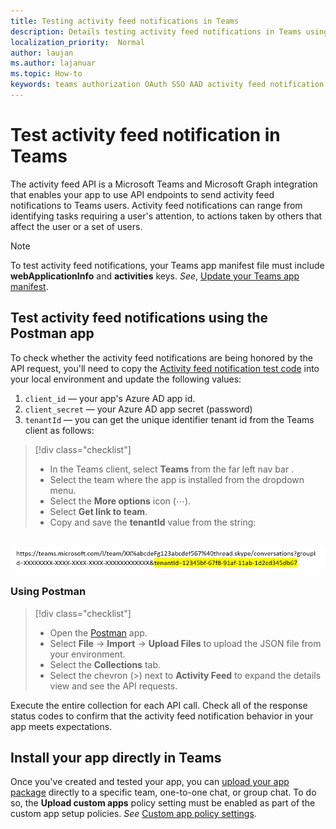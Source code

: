 ```yaml
---
title: Testing activity feed notifications in Teams
description: Details testing activity feed notifications in Teams using Postman
localization_priority:  Normal
author: laujan
ms.author: lajanuar
ms.topic: How-to
keywords: teams authorization OAuth SSO AAD activity feed notification Postman Graph
---
```


# Test activity feed notification in Teams

The activity feed API is a Microsoft Teams and Microsoft Graph integration that enables your app to use API endpoints to send activity feed notifications to Teams users. Activity feed notifications can range from identifying tasks requiring a user's attention, to actions taken by others that affect the user or a set of users.

> [!NOTE]
>To test activity feed notifications, your Teams app manifest file must include **webApplicationInfo** and **activities** keys. *See*, [Update your Teams app manifest](feed-notifications.md#update-your-teams-app-manifest).

## Test activity feed notifications using the Postman app

To check whether the activity feed notifications are being honored by the API request, you'll need to copy the [Activity feed notification test code](test-activity-feed-json-file.md) into your local environment and update the following values:

1. `client_id`  — your app's Azure AD app id.
1. `client_secret`  — your Azure AD app secret (password)
1. `tenantId` — you can get the unique identifier tenant id from the Teams client as follows:

> [!div class="checklist"]
>
> * In the Teams client, select **Teams** from the far left nav bar .
> * Select the team where the app is installed from the dropdown menu.
> * Select the **More options** icon (&#8943;).
> * Select **Get link to team**.
> * Copy and save the **tenantId** value from the string:

&emsp;&emsp; ![find tenant ID in Teams](../../assets/images/find-tenant-id.png)

### Using Postman

> [!div class="checklist"]
>
> * Open the [Postman](https://www.postman.com) app.
> * Select **File** -> **Import** -> **Upload Files** to upload the JSON file from your environment.  
> * Select the **Collections** tab.
> * Select the chevron (>) next to **Activity Feed** to expand the details view and see the API requests.

Execute the entire collection for each API call. Check all of the response status codes to confirm that the activity feed notification behavior in your app meets expectations.

## Install your app directly in Teams

Once you've created and tested your app, you can [upload your app package](../../concepts/deploy-and-publish/apps-upload.md#upload-your-package-into-a-team-using-the-apps-tab) directly to a specific team, one-to-one chat, or group chat.   To do so, the **Upload custom apps** policy setting must be enabled as part of the custom app setup policies. *See* [Custom app policy settings](/microsoftteams/teams-custom-app-policies-and-settings#custom-app-policy-and-settings).